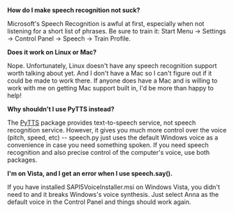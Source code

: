 **How do I make speech recognition not suck?**

Microsoft's Speech Recognition is awful at first, especially when not listening for a short list of phrases.  Be sure to train it: Start Menu -> Settings -> Control Panel -> Speech -> Train Profile.

**Does it work on Linux or Mac?**

Nope.  Unfortunately, Linux doesn't have any speech recognition support worth talking about yet.  And I don't have a Mac so I can't figure out if it could be made to work there.  If anyone does have a Mac and is willing to work with me on getting Mac support built in, I'd be more than happy to help!

**Why shouldn't I use PyTTS instead?**

The [PyTTS](http://www.cs.unc.edu/Research/assist/doc/pytts/) package provides text-to-speech service, not speech recognition service.  However, it gives you much more control over the voice (pitch, speed, etc) -- speech.py just uses the default Windows voice as a convenience in case you need something spoken.  If you need speech recognition and also precise control of the computer's voice, use both packages.

**I'm on Vista, and I get an error when I use speech.say().**

If you have installed SAPI5VoiceInstaller.msi on Windows Vista, you didn't need to and it breaks Windows's voice synthesis.  Just select Anna as the default voice in the Control Panel and things should work again.